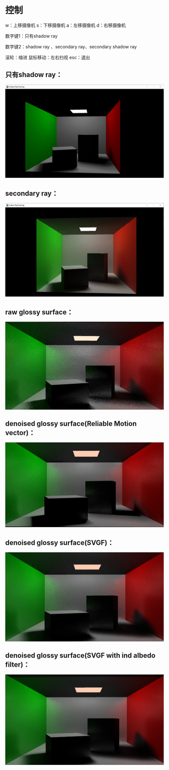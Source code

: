 # 控制

w：上移摄像机
s：下移摄像机
a：左移摄像机
d：右移摄像机

数字键1：只有shadow ray

数字键2：shadow ray 、secondary ray、secondary shadow ray

滚轮：缩进
鼠标移动：左右扫视
esc：退出



## 只有shadow ray：

![1](readme.assets/1.png)

## secondary ray：

![2](readme.assets/2.png)

## raw glossy surface：

![3](readme.assets/raw.png)


## denoised glossy surface(Reliable Motion vector)：

![4](readme.assets/mvec.png)

## denoised glossy surface(SVGF)：

![5](readme.assets/simpleSVGF.png)

## denoised glossy surface(SVGF with ind albedo filter)：

![](readme.assets/SVGFwithIndAlbedo.png)
